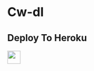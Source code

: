 # Cw-dl

## Deploy To Heroku

<a href="https://heroku.com/deploy?template=https://github.com/LPRPDV/LPRPDV-Cw-repo">
     <img height="30px" src="https://img.shields.io/badge/Deploy%20To%20Heroku-blueviolet?style=for-the-badge&logo=heroku">
  </a>
